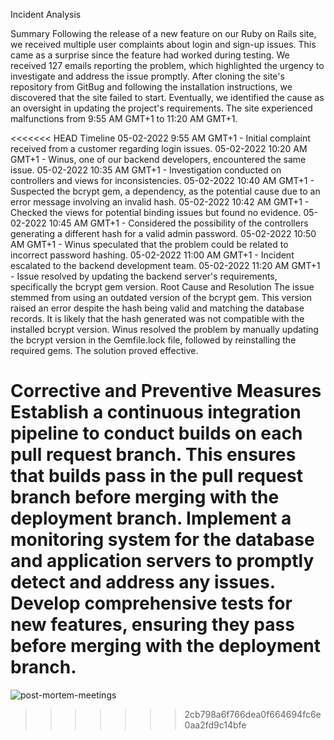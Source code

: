 Incident Analysis

Summary
Following the release of a new feature on our Ruby on Rails site, we received multiple user complaints about login and sign-up issues. This came as a surprise since the feature had worked during testing. We received 127 emails reporting the problem, which highlighted the urgency to investigate and address the issue promptly. After cloning the site's repository from GitBug and following the installation instructions, we discovered that the site failed to start. Eventually, we identified the cause as an oversight in updating the project's requirements. The site experienced malfunctions from 9:55 AM GMT+1 to 11:20 AM GMT+1.

<<<<<<< HEAD
Timeline
05-02-2022 9:55 AM GMT+1 - Initial complaint received from a customer regarding login issues.
05-02-2022 10:20 AM GMT+1 - Winus, one of our backend developers, encountered the same issue.
05-02-2022 10:35 AM GMT+1 - Investigation conducted on controllers and views for inconsistencies.
05-02-2022 10:40 AM GMT+1 - Suspected the bcrypt gem, a dependency, as the potential cause due to an error message involving an invalid hash.
05-02-2022 10:42 AM GMT+1 - Checked the views for potential binding issues but found no evidence.
05-02-2022 10:45 AM GMT+1 - Considered the possibility of the controllers generating a different hash for a valid admin password.
05-02-2022 10:50 AM GMT+1 - Winus speculated that the problem could be related to incorrect password hashing.
05-02-2022 11:00 AM GMT+1 - Incident escalated to the backend development team.
05-02-2022 11:20 AM GMT+1 - Issue resolved by updating the backend server's requirements, specifically the bcrypt gem version.
Root Cause and Resolution
The issue stemmed from using an outdated version of the bcrypt gem. This version raised an error despite the hash being valid and matching the database records. It is likely that the hash generated was not compatible with the installed bcrypt version. Winus resolved the problem by manually updating the bcrypt version in the Gemfile.lock file, followed by reinstalling the required gems. The solution proved effective.

Corrective and Preventive Measures
Establish a continuous integration pipeline to conduct builds on each pull request branch. This ensures that builds pass in the pull request branch before merging with the deployment branch.
Implement a monitoring system for the database and application servers to promptly detect and address any issues.
Develop comprehensive tests for new features, ensuring they pass before merging with the deployment branch.
=======


![post-mortem-meetings](https://github.com/Mutwol1/alx-system_engineering-devops/assets/104631175/e22edbb7-ead3-4f20-97db-633296f22c8f)
>>>>>>> 2cb798a6f766dea0f664694fc6e0aa2fd9c14bfe
